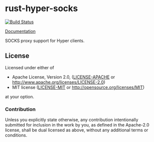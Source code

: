 # rust-hyper-socks

[![Build Status](https://travis-ci.org/sfackler/rust-hyper-socks.svg?branch=master)](https://travis-ci.org/sfackler/rust-hyper-socks)

[Documentation](https://sfackler.github.io/rust-hyper-socks/doc/v0.2.1/hyper_socks)

SOCKS proxy support for Hyper clients.

## License

Licensed under either of

 * Apache License, Version 2.0, ([LICENSE-APACHE](LICENSE-APACHE) or http://www.apache.org/licenses/LICENSE-2.0)
 * MIT license ([LICENSE-MIT](LICENSE-MIT) or http://opensource.org/licenses/MIT)

at your option.

### Contribution

Unless you explicitly state otherwise, any contribution intentionally
submitted for inclusion in the work by you, as defined in the Apache-2.0
license, shall be dual licensed as above, without any additional terms or
conditions.
